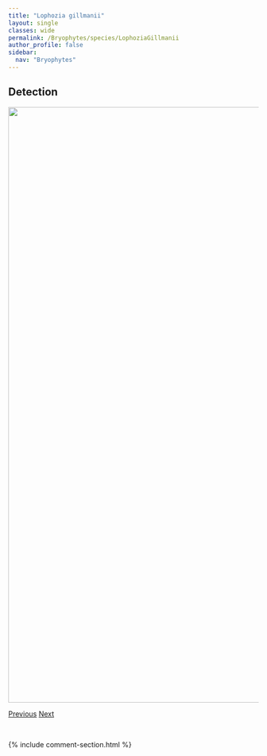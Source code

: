```yaml
---
title: "Lophozia gillmanii"
layout: single
classes: wide
permalink: /Bryophytes/species/LophoziaGillmanii
author_profile: false
sidebar:
  nav: "Bryophytes"
---
```


<h2>Detection</h2>

<a href="https://drive.google.com/uc?export=view&id=1qGiGCra6hSgJnauPCfaQjQ1taZRNOGcc">
<img src="https://drive.google.com/uc?export=view&id=1qGiGCra6hSgJnauPCfaQjQ1taZRNOGcc" height = "1200" width = "800">
</a>


<a href="/DevelopmentWebsite/Bryophytes/species/LophoziaCapitata" class="pagination--pager" title="Lophozia capitata">Previous</a> <a href="/DevelopmentWebsite/Bryophytes/species/LophoziaGrandiretis" class="pagination--pager" title="Lophozia grandiretis">Next</a>

<p>&nbsp;</p>

{% include comment-section.html %}
